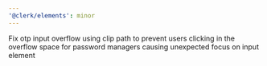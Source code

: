 ```yaml
---
'@clerk/elements': minor
---
```


Fix otp input overflow using clip path to prevent users clicking in the overflow space for password managers causing unexpected focus on input element
